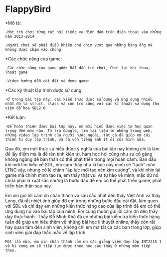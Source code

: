 # FlappyBird
*Mô tả:

	-Một trò chơi từng rất nổi tiếng và đình đám trên điện thoại vào những năm 2013-2014
	
	-Người chơi sẽ phải điều khiển chú chim vượt qua những hàng ống mà không được chạm vào chúng

*Các chức năng của game:

	-Các chức năng của game gồm: Bắt đầu trò chơi, Chơi lại khi thua, Thoát game
	
	-Video hướng dẫn cài đặt và demo game:
		
*Các kỹ thuật lập trình được sử dụng:

	-Ở trong bài tập này, các kiến thức được sử dụng và ứng dụng nhiều nhất đó là struct, class và con trỏ cùng với các kĩ thuật sử dụng thư viện đồ họa SDL2.0

*Kết luận:

	-Để hoàn thiện được bài tập này, em mới hiểu được việc tự học quan trọng đến mức nào. Từ tra Google, tìm tại liệu từ những trang web, những video lập trình của người nước ngoài, tất cả đã giúp em cải thiện tư duy lập trình, và cả vốn tiếng anh ít ỏi của mình nữa.
	
  Qua đó, em mới thực sự hiểu được ý nghĩa của bài tập này không chỉ là làm để lấy điểm mà là để rèn tính kiên trì, ham học hỏi cũng như sự cố gắng không ngừng để bản thân có thể phát triển trong mọi hoàn cảnh. Ban đầu khi mới tìm hiểu về SDL, em cảm thấy như kì học này mình sẽ "tạch" môn LTNC vậy, nhưng có lẽ chính "áp lực mới tạo nên kim cương", và khi nhìn lại game mà chính mình tạo ra, em thấy thật vui và tự hào về mình, mặc dù nó chưa phải là xuất sắc nhưng là bước đầu để em có thể phát triển game, phát triển bản thân sau này. 
  
  Em xin gửi lời cảm ơn chân thành và sâu sắc nhất đến thầy Việt Anh và thầy Long, đã rất nhiệt tình giúp đỡ em trong những bước đầu cài đặt, làm quen với SDL và chỉ dạy em những kiến thức nâng cao của lập trình để em có thể ứng dụng nó vào bài tập của mình. Em cũng muốn gửi lời cảm ơn đến thầy dạy thực hành- Thầy Đỗ Minh Khá đã có những bài kiểm tra kiến thức hàng tuần để giúp em hiểu thêm về những bài học lí thuyết online, thầy còn rất hay quan tâm đến sinh viên, không chỉ em mà tất cả các bạn trong lớp, giúp sinh viên giải đáp thắc mắc về lập trình.
  
	Một lần nữa, em xin chân thành cảm ơn các giảng viên dạy lớp INT2215 1 và hi vọng em sẽ tiếp tục được theo học các thầy ở những môn tiếp theo.
